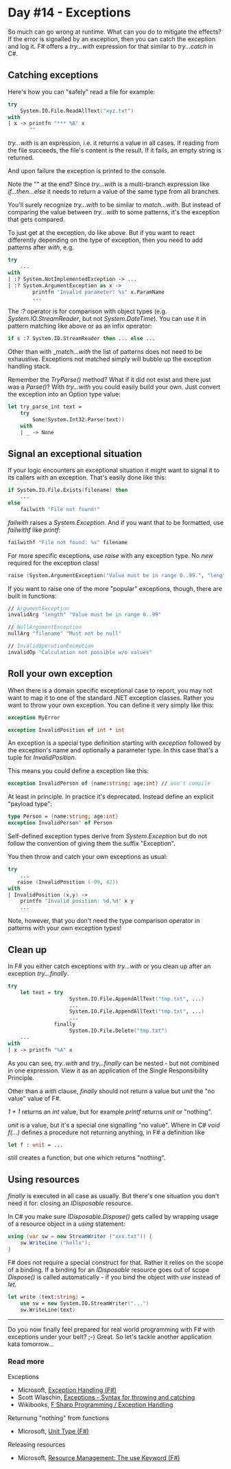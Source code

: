 # Day #14 - Exceptions
So much can go wrong at runtime. What can you do to mitigate the effects? If the error is signalled by an exception, then you can catch the exception and log it. F# offers a _try...with_ expression for that similar to _try...catch_ in C#.

## Catching exceptions
Here's how you can "safely" read a file for example:

```fsharp
try
	System.IO.File.ReadAllText("xyz.txt")
with
| x -> printfn "*** %A" x
       ""
```

_try...with_ is an expression, i.e. it returns a value in all cases. If reading from the file succeeds, the file's content is the result. If it fails, an empty string is returned.

And upon failure the exception is printed to the console.

Note the "" at the end? Since _try...with_ is a multi-branch expression like _if...then...else_ it needs to return a value of the same type from all branches.

You'll surely recognize _try...with_ to be similar to _match...with_. But instead of comparing the value between _try...with_ to some patterns, it's the exception that gets compared.

To just get at the exception, do like above. But if you want to react differently depending on the type of exception, then you need to add patterns after _with_, e.g.

```fsharp
try
    ...
with
| :? System.NotImplementedException -> ...
| :? System.ArgumentException as x -> 
		printfn "Invalid parameter: %s" x.ParamName
		...
```

The _:?_ operator is for comparison with object types (e.g. _System.IO.StreamReader_, but not _System.DateTime_). You can use it in pattern matching like above or as an infix operator:

```fsharp
if s :? System.IO.StreamReader then ... else ...
```

Other than with _match..._with_ the list of patterns does not need to be exhaustive. Exceptions not matched simply will bubble up the exception handling stack.

Remember the _TryParse()_ method? What if it did not exist and there just was a _Parse()_? With _try...with_ you could easily build your own. Just convert the exception into an Option type value:

```fsharp
let try_parse_int text =
    try
        Some(System.Int32.Parse(text))
    with
    | _ -> None
```

## Signal an exceptional situation
If your logic encounters an exceptional situation it might want to signal it to its callers with an exception. That's easily done like this:

```fsharp
if System.IO.File.Exists(filename) then
    ...
else
    failwith "File not found!"
```

_failwith_ raises a _System.Exception_. And if you want that to be formatted, use _failwithf_ like _printf_:

```fsharp
failwithf "File not found: %s" filename
```

For more specific exceptions, use _raise_ with any exception type. No _new_ required for the exception class!

```fsharp
raise (System.ArgumentException("Value must be in range 0..99.", "length"))
```

If you want to raise one of the more "popular" exceptions, though, there are built in functions:

```fsharp
// ArgumentException
invalidArg "length" "Value must be in range 0..99"

// NullArgumentException
nullArg "filename" "Must not be null"

// InvalidOperationException
invalidOp "Calculation not possible w/o values"
```

## Roll your own exception
When there is a domain specific exceptional case to report, you may not want to map it to one of the standard .NET exception classes. Rather you want to throw your own exception. You can define it very simply like this:

```fsharp
exception MyError

exception InvalidPosition of int * int
```

An exception is a special type definition starting with _exception_ followed by the exception's name and optionally a parameter type. In this case that's a tuple for _InvalidPosition_.

This means you could define a exception like this:

```fsharp
exception InvalidPerson of {name:string; age:int} // won't compile
```

At least in principle. In practice it's deprecated. Instead define an explicit "payload type":

```fsharp
type Person = {name:string; age:int}
exception InvalidPerson' of Person
```

Self-defined exception types derive from _System.Exception_ but do not follow the convention of giving them the suffix "Exception".

You then throw and catch your own exceptions as usual:

```fsharp
try
	...
   raise (InvalidPosition (-99, 42))
with
| InvalidPosition (x,y) -> 
	printfn "Invalid position: %d,%d" x y
	...
```

Note, however, that you don't need the type comparison operator in patterns with your own exception types!

## Clean up
In F# you either catch exceptions with _try...with_ or you clean up after an exception _try...finally_.

```fsharp
try
    let text = try
                    System.IO.File.AppendAllText("tmp.txt", ...)
                    ...
                    System.IO.File.AppendAllText("tmp.txt", ...)
                    ...
               finally
                    System.IO.File.Delete("tmp.txt")
    ...
with
| x -> printfn "%A" x
```

As you can see, _try..with_ and _try...finally_ can be nested - but not combined in one expression. View it as an application of the Single Responsibility Principle.

Other than a _with_ clause, _finally_ should not return a value but _unit_ the "no value" value of F#.

_1 + 1_ returns an _int_ value, but for example _printf_ returns _unit_ or "nothing".

_unit_ is a value, but it's a special one signalling "no value". Where in C# _void f(...)_ defines a procedure not returning anything, in F# a definition like

```fsharp
let f : unit = ...
```

still creates a function, but one which returns "nothing".

## Using resources
_finally_ is executed in all case as usually. But there's one situation you don't need it for: closing an _IDisposable_ resource.

In C# you make sure _IDisposable.Dispose()_ gets called by wrapping usage of a resource object in a _using_ statement:

```csharp
using (var sw = new StreamWriter ("xxx.txt")) {
	sw.WriteLine ("hello");
}
```

F# does not require a special construct for that. Rather it relies on the scope of a binding. If a binding for an _IDisposable_ resource goes out of scope _Dispose()_ is called automatically - if you bind the object with _use_ instead of _let_.

```fsharp
let write (text:string) =
    use sw = new System.IO.StreamWriter("...")
    sw.WriteLine(text)
```

***

Do you now finally feel prepared for real world programming with F# with exceptions under your belt? ;-) Great. So let's tackle another application kata tomorrow...

### Read more
Exceptions

* Microsoft, [Exception Handling (F#)](https://msdn.microsoft.com/en-us/library/dd233223.aspx)
* Scott Wlaschin, [Exceptions - Syntax for throwing and catching](http://fsharpforfunandprofit.com/posts/exceptions/)
* Wikibooks, [F Sharp Programming / Exception Handling](https://en.wikibooks.org/wiki/F_Sharp_Programming/Exception_Handling)

Returnung "nothing" from functions

* Microsoft, [Unit Type (F#)](https://msdn.microsoft.com/en-us/library/dd483472.aspx)

Releasing resources

* Microsoft, [Resource Management: The use Keyword (F#)](https://msdn.microsoft.com/en-us/library/dd233240.aspx)